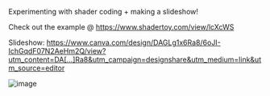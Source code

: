 Experimenting with shader coding + making a slideshow!   

Check out the example @ https://www.shadertoy.com/view/lcXcWS  

Slideshow: https://www.canva.com/design/DAGLg1x6Ra8/6oJI-IchGqdF07N2AeHm2Q/view?utm_content=DA[…]Ra8&utm_campaign=designshare&utm_medium=link&utm_source=editor  

![image](https://github.com/user-attachments/assets/3a08986e-75fd-4cb7-b155-4e53bdbaa962)

